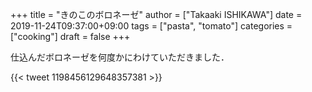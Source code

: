 +++
title = "きのこのボロネーゼ"
author = ["Takaaki ISHIKAWA"]
date = 2019-11-24T09:37:00+09:00
tags = ["pasta", "tomato"]
categories = ["cooking"]
draft = false
+++

仕込んだボロネーゼを何度かにわけていただきました．

{{< tweet 1198456129648357381 >}}
